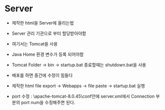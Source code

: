 Server
=====
+ 제작한 html을 Server에 올리는법
+ Server 관리 기관으로 부터 할당받아야함
+ 여기서는 Tomcat을 사용
+ Java Home 환경 변수가 등록 되어야함

+ Tomcat Folder -> bin -> startup.bat 종료할때는 shutdown.bat을 사용
+ 배포를 하면 중간에 수정이 힘들다
+ 제작한 html file export -> Webapps -> file paste -> startup.bat 실행
+ port 수정 : \apache-tomcat-8.0.45\conf안에 server.xml에서 Connection 부분의 port num을 수정해주면 된다.
